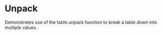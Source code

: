 # Unpack

Demonstrates use of the table.unpack function to break a table down into
multiple values.

